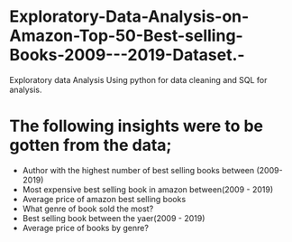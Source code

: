 # Exploratory-Data-Analysis-on-Amazon-Top-50-Best-selling-Books-2009---2019-Dataset.-
Exploratory data Analysis Using python for data cleaning and SQL for analysis.

# The following insights were to be gotten from the data;

- Author with the highest number of best selling books between (2009-2019)
- Most expensive best selling book in amazon between(2009 - 2019)
- Average price of amazon best selling books
- What genre of book sold the most?
- Best selling book between the yaer(2009 - 2019)
- Average price of books by genre?
